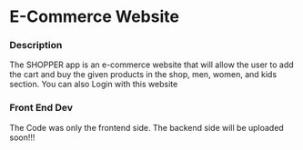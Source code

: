 # E-Commerce Website

### Description

The SHOPPER app is an e-commerce website that will allow the user to add the cart and buy the given products in the shop, men, women, and kids section. You can also Login with this website

### Front End Dev

The Code was only the frontend side. The backend side will be uploaded soon!!!
